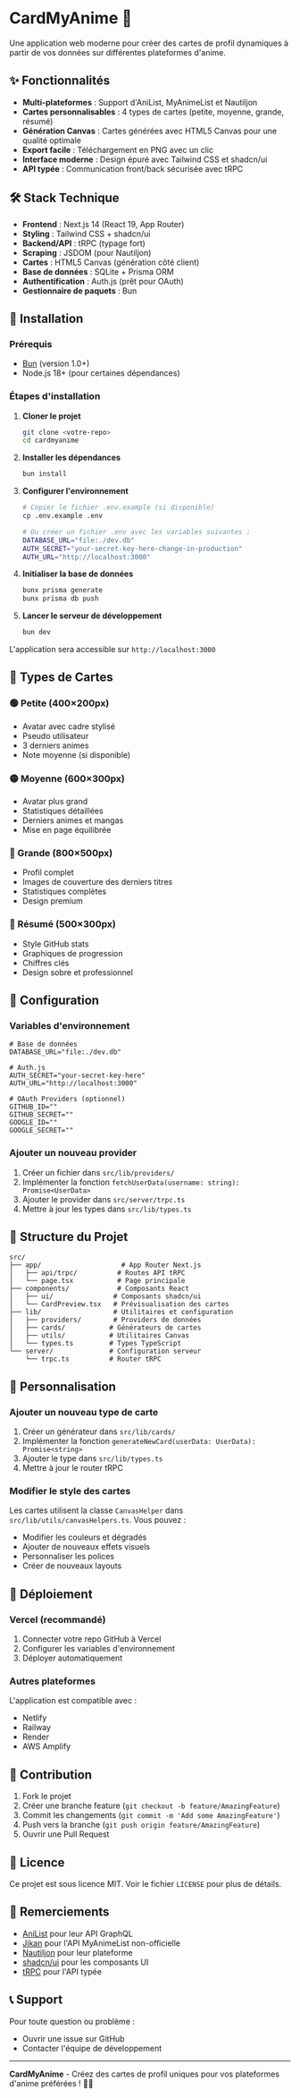 # CardMyAnime 🎌

Une application web moderne pour créer des cartes de profil dynamiques à partir de vos données sur différentes plateformes d'anime.

## ✨ Fonctionnalités

- **Multi-plateformes** : Support d'AniList, MyAnimeList et Nautiljon
- **Cartes personnalisables** : 4 types de cartes (petite, moyenne, grande, résumé)
- **Génération Canvas** : Cartes générées avec HTML5 Canvas pour une qualité optimale
- **Export facile** : Téléchargement en PNG avec un clic
- **Interface moderne** : Design épuré avec Tailwind CSS et shadcn/ui
- **API typée** : Communication front/back sécurisée avec tRPC

## 🛠️ Stack Technique

- **Frontend** : Next.js 14 (React 19, App Router)
- **Styling** : Tailwind CSS + shadcn/ui
- **Backend/API** : tRPC (typage fort)
- **Scraping** : JSDOM (pour Nautiljon)
- **Cartes** : HTML5 Canvas (génération côté client)
- **Base de données** : SQLite + Prisma ORM
- **Authentification** : Auth.js (prêt pour OAuth)
- **Gestionnaire de paquets** : Bun

## 🚀 Installation

### Prérequis

- [Bun](https://bun.sh/) (version 1.0+)
- Node.js 18+ (pour certaines dépendances)

### Étapes d'installation

1. **Cloner le projet**
   ```bash
   git clone <votre-repo>
   cd cardmyanime
   ```

2. **Installer les dépendances**
   ```bash
   bun install
   ```

3. **Configurer l'environnement**
   ```bash
   # Copier le fichier .env.example (si disponible)
   cp .env.example .env
   
   # Ou créer un fichier .env avec les variables suivantes :
   DATABASE_URL="file:./dev.db"
   AUTH_SECRET="your-secret-key-here-change-in-production"
   AUTH_URL="http://localhost:3000"
   ```

4. **Initialiser la base de données**
   ```bash
   bunx prisma generate
   bunx prisma db push
   ```

5. **Lancer le serveur de développement**
   ```bash
   bun dev
   ```

L'application sera accessible sur `http://localhost:3000`

## 📱 Types de Cartes

### 🟢 Petite (400×200px)
- Avatar avec cadre stylisé
- Pseudo utilisateur
- 3 derniers animes
- Note moyenne (si disponible)

### 🟡 Moyenne (600×300px)
- Avatar plus grand
- Statistiques détaillées
- Derniers animes et mangas
- Mise en page équilibrée

### 🔴 Grande (800×500px)
- Profil complet
- Images de couverture des derniers titres
- Statistiques complètes
- Design premium

### 🔵 Résumé (500×300px)
- Style GitHub stats
- Graphiques de progression
- Chiffres clés
- Design sobre et professionnel

## 🔧 Configuration

### Variables d'environnement

```env
# Base de données
DATABASE_URL="file:./dev.db"

# Auth.js
AUTH_SECRET="your-secret-key-here"
AUTH_URL="http://localhost:3000"

# OAuth Providers (optionnel)
GITHUB_ID=""
GITHUB_SECRET=""
GOOGLE_ID=""
GOOGLE_SECRET=""
```

### Ajouter un nouveau provider

1. Créer un fichier dans `src/lib/providers/`
2. Implémenter la fonction `fetchUserData(username: string): Promise<UserData>`
3. Ajouter le provider dans `src/server/trpc.ts`
4. Mettre à jour les types dans `src/lib/types.ts`

## 📁 Structure du Projet

```
src/
├── app/                    # App Router Next.js
│   ├── api/trpc/          # Routes API tRPC
│   └── page.tsx           # Page principale
├── components/            # Composants React
│   ├── ui/               # Composants shadcn/ui
│   └── CardPreview.tsx   # Prévisualisation des cartes
├── lib/                  # Utilitaires et configuration
│   ├── providers/        # Providers de données
│   ├── cards/           # Générateurs de cartes
│   ├── utils/           # Utilitaires Canvas
│   └── types.ts         # Types TypeScript
└── server/              # Configuration serveur
    └── trpc.ts          # Router tRPC
```

## 🎨 Personnalisation

### Ajouter un nouveau type de carte

1. Créer un générateur dans `src/lib/cards/`
2. Implémenter la fonction `generateNewCard(userData: UserData): Promise<string>`
3. Ajouter le type dans `src/lib/types.ts`
4. Mettre à jour le router tRPC

### Modifier le style des cartes

Les cartes utilisent la classe `CanvasHelper` dans `src/lib/utils/canvasHelpers.ts`. Vous pouvez :

- Modifier les couleurs et dégradés
- Ajouter de nouveaux effets visuels
- Personnaliser les polices
- Créer de nouveaux layouts

## 🚀 Déploiement

### Vercel (recommandé)

1. Connecter votre repo GitHub à Vercel
2. Configurer les variables d'environnement
3. Déployer automatiquement

### Autres plateformes

L'application est compatible avec :
- Netlify
- Railway
- Render
- AWS Amplify

## 🤝 Contribution

1. Fork le projet
2. Créer une branche feature (`git checkout -b feature/AmazingFeature`)
3. Commit les changements (`git commit -m 'Add some AmazingFeature'`)
4. Push vers la branche (`git push origin feature/AmazingFeature`)
5. Ouvrir une Pull Request

## 📄 Licence

Ce projet est sous licence MIT. Voir le fichier `LICENSE` pour plus de détails.

## 🙏 Remerciements

- [AniList](https://anilist.co/) pour leur API GraphQL
- [Jikan](https://jikan.moe/) pour l'API MyAnimeList non-officielle
- [Nautiljon](https://www.nautiljon.com/) pour leur plateforme
- [shadcn/ui](https://ui.shadcn.com/) pour les composants UI
- [tRPC](https://trpc.io/) pour l'API typée

## 📞 Support

Pour toute question ou problème :
- Ouvrir une issue sur GitHub
- Contacter l'équipe de développement

---

**CardMyAnime** - Créez des cartes de profil uniques pour vos plateformes d'anime préférées ! 🎌✨
